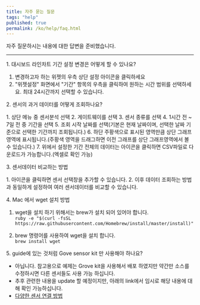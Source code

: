```yaml
---
title: 자주 묻는 질문
tags: "help"
published: true
permalink: /ko/help/faq.html
---
```


자주 질문하시는 내용에 대한 답변을 준비했습니다.

---

<p class="dwfqExpand"> <i class="fa fa-search"></i>1.  대시보드 라인차트 기간 설정 변경은 어떻게 할 수 있나요?</p>

  1. 변경하고자 하는 위젯의 우측 상단 <i class="fa fa-cog fa-lg"></i> 설정 아이콘을 클릭하세요
  2. "위젯설정" 화면에서 "기간" 항목의 우측을 클릭하여 원하는 시간 범위를 선택하세요. 최대 24시간까지 선택할 수 있습니다.

<p class="dwfqExpand2"></p>

<p class="dwfqExpand"> <i class="fa fa-search"></i>2. 센서의 과거 데이터를 어떻게 조회하나요?</p>
  1. 상단 메뉴 중 <i class="fa fd-menu_analysis fa-lg"></i> 센서분석 선택
  2. 게이트웨이를 선택
  3. 센서 종류를 선택
  4. 1시간 전 ~ 7일 전 중 기간을 선택
  5. 조회 시작 날짜를 선택(기본은 현재 날짜이며, 선택한 날짜 기준으로 선택한 기간까지 조회됩니다.)
  6. 하단 주황색으로 표시된 영역만큼 상단 그래프 영역에 표시됩니다.(주황색 영역을 드래그하면 이전 그래프를 상단 그래프영역에서 볼 수 있습니다.)
  7. 위에서 설정한 기간 전체의 데이터는 <i class="fa fa-fw fa-download fa-lg"></i> 아이콘을 클릭하면 CSV파일로 다운로드가 가능합니다.(엑셀로 확인 가능)

<p class="dwfqExpand2"></p>

<p class="dwfqExpand"> <i class="fa fa-search"></i>3. 센서데이터 비교하는 방법</p>
  1. <i class="fa fa-fw fa-plus fa-lg"></i> 아이콘을 클릭하면 센서 선택창을 추가할 수 있습니다.
  2. 이후 데이터 조회하는 방법과 동일하게 설정하여 여러 센서데이터를 비교할 수 있습니다.

<p class="dwfqExpand2"></p>

<div id='install_wget'></div>
<p class="dwfqExpand"> <i class="fa fa-search"></i>4. Mac 에서 wget 설치 방법</p>

  1. wget을 설치 하기 위해서는 brew가 설치 되어 있어야 합니다.  
    ```
    ruby -e "$(curl -fsSL https://raw.githubusercontent.com/Homebrew/install/master/install)"
    ```

  2. brew 명령어를 사용하여 wget을 설치 합니다.  
    ```
    brew install wget
    ```

<p class="dwfqExpand2"></p>

<p class="dwfqExpand"> <i class="fa fa-search"></i>5. guide에 있는 것처럼 Gove sensor kit 만 사용해야 하나요? </p>

  - 아닙니다. 참고용으로 예제는 Grove kit을 사용해서 배포 하였지만 약간만 소스를 수정하시면 다른 센서들도 사용 가능 하십니다.
  - 추후 관련한 내용을 update 할 예정이지만, 아래의 link에서 임시로 해당 내용에 대해 확인 가능하십니다.
  - [다양한 센서 연결 방법](https://docs.google.com/document/d/1gk1RsXvfbD9eOiHQblpBcIgyJ7cYqb9pHqNSgId1s7U/edit)

<p class="dwfqExpand2"></p>

